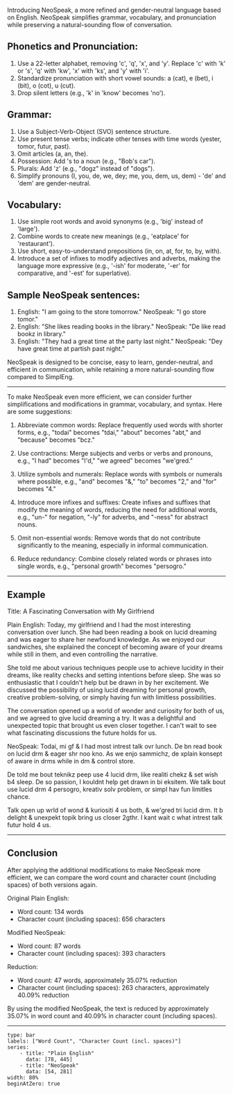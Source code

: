 Introducing NeoSpeak, a more refined and gender-neutral language based on English. NeoSpeak simplifies grammar, vocabulary, and pronunciation while preserving a natural-sounding flow of conversation.

## Phonetics and Pronunciation:

1.  Use a 22-letter alphabet, removing 'c', 'q', 'x', and 'y'. Replace 'c' with 'k' or 's', 'q' with 'kw', 'x' with 'ks', and 'y' with 'i'.
2.  Standardize pronunciation with short vowel sounds: a (cat), e (bet), i (bit), o (cot), u (cut).
3.  Drop silent letters (e.g., 'k' in 'know' becomes 'no').

## Grammar:

1.  Use a Subject-Verb-Object (SVO) sentence structure.
2.  Use present tense verbs; indicate other tenses with time words (yester, tomor, futur, past).
3.  Omit articles (a, an, the).
4.  Possession: Add 's to a noun (e.g., "Bob's car").
5.  Plurals: Add 'z' (e.g., "dogz" instead of "dogs").
6.  Simplify pronouns (I, you, de, we, dey; me, you, dem, us, dem) - 'de' and 'dem' are gender-neutral.

## Vocabulary:

1.  Use simple root words and avoid synonyms (e.g., 'big' instead of 'large').
2.  Combine words to create new meanings (e.g., 'eatplace' for 'restaurant').
3.  Use short, easy-to-understand prepositions (in, on, at, for, to, by, with).
4.  Introduce a set of infixes to modify adjectives and adverbs, making the language more expressive (e.g., '-ish' for moderate, '-er' for comparative, and '-est' for superlative).

## Sample NeoSpeak sentences:

1.  English: "I am going to the store tomorrow." NeoSpeak: "I go store tomor."
2.  English: "She likes reading books in the library." NeoSpeak: "De like read bookz in library."
3.  English: "They had a great time at the party last night." NeoSpeak: "Dey have great time at partish past night."

NeoSpeak is designed to be concise, easy to learn, gender-neutral, and efficient in communication, while retaining a more natural-sounding flow compared to SimplEng.

---

To make NeoSpeak even more efficient, we can consider further simplifications and modifications in grammar, vocabulary, and syntax. Here are some suggestions:

1.  Abbreviate common words: Replace frequently used words with shorter forms, e.g., "todai" becomes "tdai," "about" becomes "abt," and "because" becomes "bcz."
    
2.  Use contractions: Merge subjects and verbs or verbs and pronouns, e.g., "I had" becomes "I'd," "we agreed" becomes "we'gred."
    
3.  Utilize symbols and numerals: Replace words with symbols or numerals where possible, e.g., "and" becomes "&," "to" becomes "2," and "for" becomes "4."
    
4.  Introduce more infixes and suffixes: Create infixes and suffixes that modify the meaning of words, reducing the need for additional words, e.g., "un-" for negation, "-ly" for adverbs, and "-ness" for abstract nouns.
    
5.  Omit non-essential words: Remove words that do not contribute significantly to the meaning, especially in informal communication.
    
6.  Reduce redundancy: Combine closely related words or phrases into single words, e.g., "personal growth" becomes "persogro."

---

## Example

Title: A Fascinating Conversation with My Girlfriend

Plain English: Today, my girlfriend and I had the most interesting conversation over lunch. She had been reading a book on lucid dreaming and was eager to share her newfound knowledge. As we enjoyed our sandwiches, she explained the concept of becoming aware of your dreams while still in them, and even controlling the narrative.

She told me about various techniques people use to achieve lucidity in their dreams, like reality checks and setting intentions before sleep. She was so enthusiastic that I couldn't help but be drawn in by her excitement. We discussed the possibility of using lucid dreaming for personal growth, creative problem-solving, or simply having fun with limitless possibilities.

The conversation opened up a world of wonder and curiosity for both of us, and we agreed to give lucid dreaming a try. It was a delightful and unexpected topic that brought us even closer together. I can't wait to see what fascinating discussions the future holds for us.

NeoSpeak: Todai, mi gf & I had most intrest talk ovr lunch. De bn read book on lucid drm & eager shr noo kno. As we enjo sammichz, de xplain konsept of aware in drms while in dm & control store.

De told me bout teknikz peep use 4 lucid drm, like realiti chekz & set wish b4 sleep. De so passion, I kouldnt help get drawn in bi eksitem. We talk bout use lucid drm 4 persogro, kreativ solv problem, or simpl hav fun limitles chance.

Talk open up wrld of wond & kuriositi 4 us both, & we'gred tri lucid drm. It b delight & unexpekt topik bring us closer 2gthr. I kant wait c what intrest talk futur hold 4 us.

---

## Conclusion

After applying the additional modifications to make NeoSpeak more efficient, we can compare the word count and character count (including spaces) of both versions again.

Original Plain English:

-   Word count: 134 words
-   Character count (including spaces): 656 characters

Modified NeoSpeak:

-   Word count: 87 words
-   Character count (including spaces): 393 characters

Reduction:

-   Word count: 47 words, approximately 35.07% reduction
-   Character count (including spaces): 263 characters, approximately 40.09% reduction

By using the modified NeoSpeak, the text is reduced by approximately 35.07% in word count and 40.09% in character count (including spaces).


---

```chart
type: bar
labels: ["Word Count", "Character Count (incl. spaces)"]
series:
    - title: "Plain English"
      data: [78, 445]
    - title: "NeoSpeak"
      data: [54, 281]
width: 80%
beginAtZero: true
```
